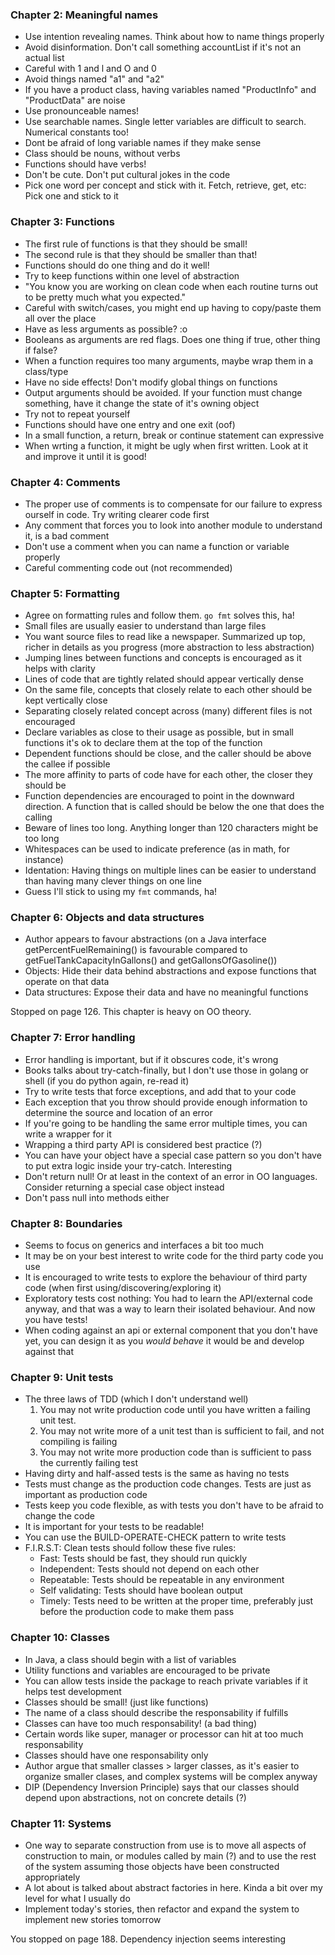 ### Chapter 2: Meaningful names
- Use intention revealing names. Think about how to name things properly
- Avoid disinformation. Don't call something accountList if it's not an actual list
- Careful with 1 and l and O and 0
- Avoid things named "a1" and "a2"
- If you have a product class, having variables named "ProductInfo" and "ProductData" are noise
- Use pronounceable names!
- Use searchable names. Single letter variables are difficult to search. Numerical constants too!
- Dont be afraid of long variable names if they make sense
- Class should be nouns, without verbs
- Functions should have verbs!
- Don't be cute. Don't put cultural jokes in the code
- Pick one word per concept and stick with it. Fetch, retrieve, get, etc: Pick one and stick to it

### Chapter 3: Functions
- The first rule of functions is that they should be small!
- The second rule is that they should be smaller than that!
- Functions should do one thing and do it well!
- Try to keep functions within one level of abstraction
- "You know you are working on clean code when each routine turns out to be pretty much what you expected."
- Careful with switch/cases, you might end up having to copy/paste them all over the place
- Have as less arguments as possible? :o
- Booleans as arguments are red flags. Does one thing if true, other thing if false?
- When a function requires too many arguments, maybe wrap them in a class/type
- Have no side effects! Don't modify global things on functions
- Output arguments should be avoided. If your function must change something, have it change the state of it's owning object
- Try not to repeat yourself
- Functions should have one entry and one exit (oof)
- In a small function, a return, break or continue statement can expressive
- When wrting a function, it might be ugly when first written. Look at it and improve it until it is good!

### Chapter 4: Comments
- The proper use of comments is to compensate for our failure to express ourself in code. Try writing clearer code first
- Any comment that forces you to look into another module to understand it, is a bad comment
- Don't use a comment when you can name a function or variable properly
- Careful commenting code out (not recommended)

### Chapter 5: Formatting
- Agree on formatting rules and follow them. `go fmt` solves this, ha!
- Small files are usually easier to understand than large files
- You want source files to read like a newspaper. Summarized up top, richer in details as you progress (more abstraction to less abstraction)
- Jumping lines between functions and concepts is encouraged as it helps with clarity
- Lines of code that are tightly related should appear vertically dense
- On the same file, concepts that closely relate to each other should be kept vertically close
- Separating closely related concept across (many) different files is not encouraged
- Declare variables as close to their usage as possible, but in small functions it's ok to declare them at the top of the function
- Dependent functions should be close, and the caller should be above the callee if possible
- The more affinity to parts of code have for each other, the closer they should be
- Function dependencies are encouraged to point in the downward direction. A function that is called should be below the one that does the calling
- Beware of lines too long. Anything longer than 120 characters might be too long
- Whitespaces can be used to indicate preference (as in math, for instance)
- Identation: Having things on multiple lines can be easier to understand than having many clever things on one line
- Guess I'll stick to using my `fmt` commands, ha!

### Chapter 6: Objects and data structures
- Author appears to favour abstractions (on a Java interface getPercentFuelRemaining() is favourable compared to getFuelTankCapacityInGallons() and getGallonsOfGasoline())
- Objects: Hide their data behind abstractions and expose functions that operate on that data
- Data structures: Expose their data and have no meaningful functions

Stopped on page 126. This chapter is heavy on OO theory.

### Chapter 7: Error handling
- Error handling is important, but if it obscures code, it's wrong
- Books talks about try-catch-finally, but I don't use those in golang or shell (if you do python again, re-read it)
- Try to write tests that force exceptions, and add that to your code
- Each exception that you throw should provide enough information to determine the source and location of an error
- If you're going to be handling the same error multiple times, you can write a wrapper for it
- Wrapping a third party API is considered best practice (?)
- You can have your object have a special case pattern so you don't have to put extra logic inside your try-catch. Interesting
- Don't return null! Or at least in the context of an error in OO languages. Consider returning a special case object instead
- Don't pass null into methods either

### Chapter 8: Boundaries
- Seems to focus on generics and interfaces a bit too much
- It may be on your best interest to write code for the third party code you use
- It is encouraged to write tests to explore the behaviour of third party code (when first using/discovering/exploring it)
- Exploratory tests cost nothing: You had to learn the API/external code anyway, and that was a way to learn their isolated behaviour. And now you have tests!
- When coding against an api or external component that you don't have yet, you can design it as you _would behave_ it would be and develop against that

### Chapter 9: Unit tests
- The three laws of TDD (which I don't understand well)
    1. You may not write production code until you have written a failing unit test.
    2. You may not write more of a unit test than is sufficient to fail, and not compiling is failing
    3. You may not write more production code than is sufficient to pass the currently failing test
- Having dirty and half-assed tests is the same as having no tests
- Tests must change as the production code changes. Tests are just as important as production code
- Tests keep you code flexible, as with tests you don't have to be afraid to change the code
- It is important for your tests to be readable!
- You can use the BUILD-OPERATE-CHECK pattern to write tests
- F.I.R.S.T: Clean tests should follow these five rules:
    - Fast: Tests should be fast, they should run quickly
    - Independent: Tests should not depend on each other
    - Repeatable: Tests should be repeatable in any environment
    - Self validating: Tests should have boolean output
    - Timely: Tests need to be written at the proper time, preferably just before the production code to make them pass

### Chapter 10: Classes
- In Java, a class should begin with a list of variables
- Utility functions and variables are encouraged to be private
- You can allow tests inside the package to reach private variables if it helps test development
- Classes should be small! (just like functions)
- The name of a class should describe the responsability if fulfills
- Classes can have too much responsability! (a bad thing)
- Certain words like super, manager or processor can hit at too much responsability
- Classes should have one responsability only
- Author argue that smaller classes > larger classes, as it's easier to organize smaller clases, and complex systems will be complex anyway
- DIP (Dependency Inversion Principle) says that our classes should depend upon abstractions, not on concrete details (?)

### Chapter 11: Systems
- One way to separate construction from use is to move all aspects of construction to main, or modules called by main (?) and to use the rest of the system assuming those objects have been constructed appropriately
- A lot about is talked about abstract factories in here. Kinda a bit over my level for what I usually do
- Implement today's stories, then refactor and expand the system to implement new stories tomorrow

You stopped on page 188. Dependency injection seems interesting